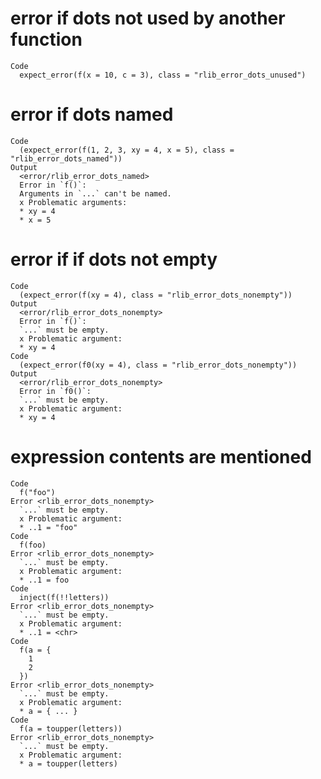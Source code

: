 # error if dots not used by another function

    Code
      expect_error(f(x = 10, c = 3), class = "rlib_error_dots_unused")

# error if dots named

    Code
      (expect_error(f(1, 2, 3, xy = 4, x = 5), class = "rlib_error_dots_named"))
    Output
      <error/rlib_error_dots_named>
      Error in `f()`:
      Arguments in `...` can't be named.
      x Problematic arguments:
      * xy = 4
      * x = 5

# error if if dots not empty

    Code
      (expect_error(f(xy = 4), class = "rlib_error_dots_nonempty"))
    Output
      <error/rlib_error_dots_nonempty>
      Error in `f()`:
      `...` must be empty.
      x Problematic argument:
      * xy = 4
    Code
      (expect_error(f0(xy = 4), class = "rlib_error_dots_nonempty"))
    Output
      <error/rlib_error_dots_nonempty>
      Error in `f0()`:
      `...` must be empty.
      x Problematic argument:
      * xy = 4

# expression contents are mentioned

    Code
      f("foo")
    Error <rlib_error_dots_nonempty>
      `...` must be empty.
      x Problematic argument:
      * ..1 = "foo"
    Code
      f(foo)
    Error <rlib_error_dots_nonempty>
      `...` must be empty.
      x Problematic argument:
      * ..1 = foo
    Code
      inject(f(!!letters))
    Error <rlib_error_dots_nonempty>
      `...` must be empty.
      x Problematic argument:
      * ..1 = <chr>
    Code
      f(a = {
        1
        2
      })
    Error <rlib_error_dots_nonempty>
      `...` must be empty.
      x Problematic argument:
      * a = { ... }
    Code
      f(a = toupper(letters))
    Error <rlib_error_dots_nonempty>
      `...` must be empty.
      x Problematic argument:
      * a = toupper(letters)


